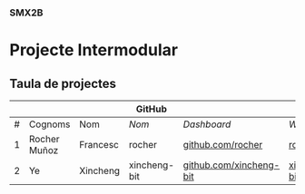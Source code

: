 ### SMX2B

# Projecte Intermodular

## Taula de projectes

|    |              |          | GitHub |             |       | Projecte |
|:--:|--------------|----------|--------|-------------|-------|----------|
| #  | Cognoms      | Nom      | *Nom*  | *Dashboard* | *Web* | *Web*    |
| 1  | Rocher Muñoz | Francesc | rocher | [github.com/rocher](http\s://github.com/rocher) | [rocher.github.io](https://rocher.github.io) | [La FUSTA](http://lafusta.endinahosting.com) |
| 2  | Ye | Xincheng | xincheng-bit | [github.com/xincheng-bit](http\s://github.com/xincheng-bit) | [xincheng-bit.github.io](https://xincheng-bit.github.io) | [La FUSTA](http://lafusta.endinahosting.com) |

